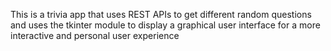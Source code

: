 This is a trivia app that uses REST APIs to get different random questions and uses the tkinter module to display a graphical user interface for a more interactive and personal user experience
